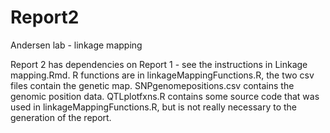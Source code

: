 Report2
=======

Andersen lab - linkage mapping

Report 2 has dependencies on Report 1 - see the instructions in Linkage mapping.Rmd.
R functions are in linkageMappingFunctions.R, the two csv files contain the genetic map.
SNPgenomepositions.csv contains the genomic position data.
QTLplotfxns.R contains some source code that was used in linkageMappingFunctions.R, but is not 
really necessary to the generation of the report.
